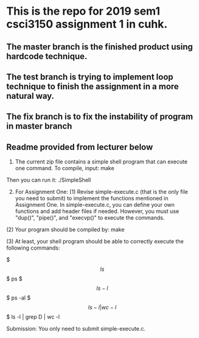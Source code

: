 # This is the repo for 2019 sem1 csci3150 assignment 1 in cuhk.
## The master branch is the finished product using hardcode technique.
## The test branch is trying to implement loop technique to finish the assignment in a more natural way.
## The fix branch is to fix the instability of program in master branch

Readme provided from lecturer below
-----------------------------------------------------------------------------------------------------------

1. The current zip file contains a simple shell program that can execute one command.  To compile, input:
  make

Then you can run it:
  ./SimpleShell



2. For Assignment One:
(1) Revise simple-execute.c (that is the only file you need to submit) to implement the functions mentioned in Assignment One. In simple-execute.c, you can define your own functions and add header files if needed. However, you must use "dup()", "pipe()", and "execvp()" to execute the commands.

(2) Your program should be compiled by:
   make

(3) At least, your shell program should be able to correctly execute the following commands:

$$$ ls
$$$ ps
$$$ ls -l
$$$ ps -al
$$$ ls -l | wc -l
$$$ ls -l | grep D | wc -l


Submission: You only need to submit simple-execute.c.
